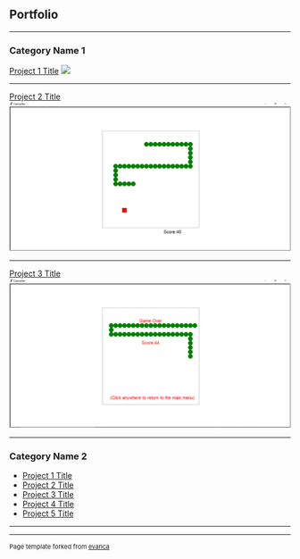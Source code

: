## Portfolio

---

### Category Name 1 

[Project 1 Title](/sample_page)
<img src="images/snake1png.?raw=true"/>

---
[Project 2 Title](/pdf/sample_presentation.pdf)
<img src="images/snake2.png?raw=true"/>

---
[Project 3 Title](http://example.com/)
<img src="images/snake3.png?raw=true"/>

---

### Category Name 2

- [Project 1 Title](http://example.com/)
- [Project 2 Title](http://example.com/)
- [Project 3 Title](http://example.com/)
- [Project 4 Title](http://example.com/)
- [Project 5 Title](http://example.com/)

---




---
<p style="font-size:11px">Page template forked from <a href="https://github.com/evanca/quick-portfolio">evanca</a></p>
<!-- Remove above link if you don't want to attibute -->
